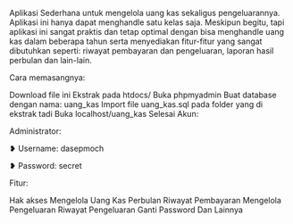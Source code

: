 Aplikasi Sederhana untuk mengelola uang kas sekaligus pengeluarannya. Aplikasi ini hanya dapat menghandle satu kelas saja. Meskipun begitu, tapi aplikasi ini sangat praktis dan tetap optimal dengan bisa menghandle uang kas dalam beberapa tahun serta menyediakan fitur-fitur yang sangat dibutuhkan seperti: riwayat pembayaran dan pengeluaran, laporan hasil perbulan dan lain-lain.

Cara memasangnya:

Download file ini
Ekstrak pada htdocs/
Buka phpmyadmin
Buat database dengan nama: uang_kas
Import file uang_kas.sql pada folder yang di ekstrak tadi
Buka localhost/uang_kas
Selesai
Akun:

Administrator:

❥ Username: dasepmoch

❥ Password: secret


Fitur:

Hak akses
Mengelola Uang Kas Perbulan
Riwayat Pembayaran
Mengelola Pengeluaran
Riwayat Pengeluaran
Ganti Password
Dan Lainnya
